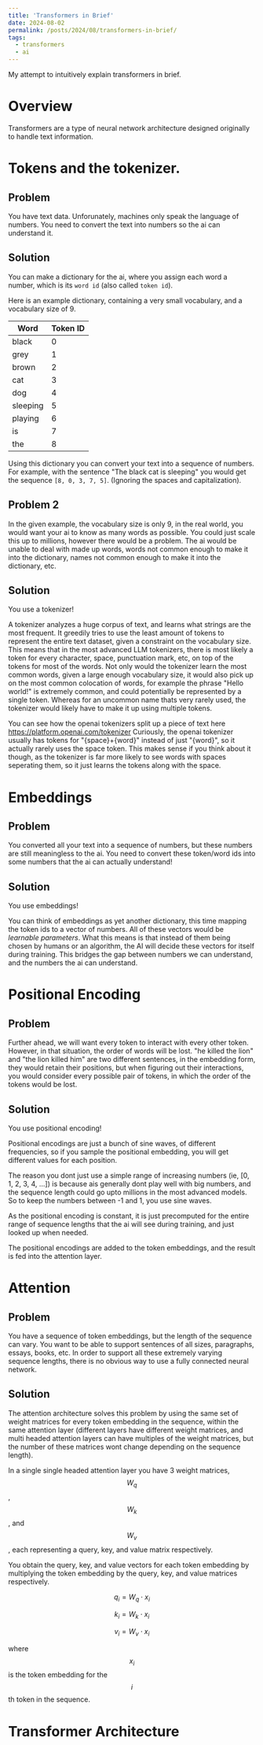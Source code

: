 ```yaml
---
title: 'Transformers in Brief'
date: 2024-08-02
permalink: /posts/2024/08/transformers-in-brief/
tags:
  - transformers
  - ai
---
```


My attempt to intuitively explain transformers in brief.

# Overview

Transformers are a type of neural network architecture designed originally to handle text information.

# Tokens and the tokenizer.

## Problem
You have text data. Unforunately, machines only speak the language of numbers. You need to convert the text into numbers so the ai can understand it.

## Solution
You can make a dictionary for the ai, where you assign each word a number, which is its `word id` (also called `token id`).

Here is an example dictionary, containing a very small vocabulary, and a vocabulary size of 9.

Word | Token ID
--- | ---
black | 0
grey | 1
brown | 2
cat | 3
dog | 4
sleeping | 5
playing | 6
is | 7
the | 8

Using this dictionary you can convert your text into a sequence of numbers. For example, with the sentence "The black cat is sleeping" you would get the sequence `[8, 0, 3, 7, 5]`. (Ignoring the spaces and capitalization).

## Problem 2
In the given example, the vocabulary size is only 9, in the real world, you would want your ai to know as many words as possible. You could just scale this up to millions, however there would be a problem. The ai would be unable to deal with made up words, words not common enough to make it into the dictionary, names not common enough to make it into the dictionary, etc.

## Solution
You use a tokenizer!

A tokenizer analyzes a huge corpus of text, and learns what strings are the most frequent. It greedily tries to use the least amount of tokens to represent the entire text dataset, given a constraint on the vocabulary size. This means that in the most advanced LLM tokenizers, there is most likely a token for every character, space, punctuation mark, etc, on top of the tokens for most of the words. Not only would the tokenizer learn the most common words, given a large enough vocabulary size, it would also pick up on the most common colocation of words, for example the phrase "Hello world!" is extremely common, and could potentially be represented by a single token. Whereas for an uncommon name thats very rarely used, the tokenizer would likely have to make it up using multiple tokens.

You can see how the openai tokenizers split up a piece of text here https://platform.openai.com/tokenizer
Curiously, the openai tokenizer usually has tokens for "{space}+{word}" instead of just "{word}", so it actually rarely uses the space token. This makes sense if you think about it though, as the tokenizer is far more likely to see words with spaces seperating them, so it just learns the tokens along with the space.

# Embeddings

## Problem
You converted all your text into a sequence of numbers, but these numbers are still meaningless to the ai. You need to convert these token/word ids into some numbers that the ai can actually understand!

## Solution
You use embeddings!

You can think of embeddings as yet another dictionary, this time mapping the token ids to a vector of numbers. All of these vectors would be *learnable parameters*. What this means is that instead of them being chosen by humans or an algorithm, the AI will decide these vectors for itself during training. This bridges the gap between numbers we can understand, and the numbers the ai can understand.

# Positional Encoding

## Problem
Further ahead, we will want every token to interact with every other token. However, in that situation, the order of words will be lost. "he killed the lion" and "the lion killed him" are two different sentences, in the embedding form, they would retain their positions, but when figuring out their interactions, you would consider every possible pair of tokens, in which the order of the tokens would be lost.

## Solution
You use positional encoding!

Positional encodings are just a bunch of sine waves, of different frequencies, so if you sample the positional embedding, you will get different values for each position.

The reason you dont just use a simple range of increasing numbers (ie, [0, 1, 2, 3, 4, ...]) is because ais generally dont play well with big numbers, and the sequence length could go upto millions in the most advanced models. So to keep the numbers between -1 and 1, you use sine waves.

As the positional encoding is constant, it is just precomputed for the entire range of sequence lengths that the ai will see during training, and just looked up when needed.

The positional encodings are added to the token embeddings, and the result is fed into the attention layer.

# Attention

## Problem
You have a sequence of token embeddings, but the length of the sequence can vary. You want to be able to support sentences of all sizes, paragraphs, essays, books, etc. In order to support all these extremely varying sequence lengths, there is no obvious way to use a fully connected neural network.

## Solution
The attention architecture solves this problem by using the same set of weight matrices for every token embedding in the sequence, within the same attention layer (different layers have different weight matrices, and multi headed attention layers can have multiples of the weight matrices, but the number of these matrices wont change depending on the sequence length).

In a single single headed attention layer you have 3 weight matrices, $$W_q$$, $$W_k$$, and $$W_v$$, each representing a query, key, and value matrix respectively.

You obtain the query, key, and value vectors for each token embedding by multiplying the token embedding by the query, key, and value matrices respectively.

$$q_i = W_q \cdot x_i$$

$$k_i = W_k \cdot x_i$$

$$v_i = W_v \cdot x_i$$

where $$x_i$$ is the token embedding for the $$i$$th token in the sequence.

# Transformer Architecture

